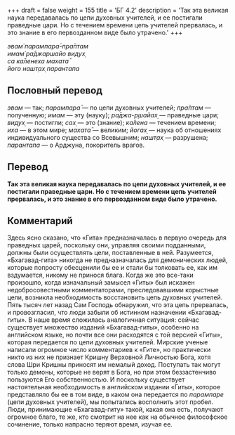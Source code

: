 +++
draft = false
weight = 155
title = 'БГ 4.2'
description = 'Так эта великая наука передавалась по цепи духовных учителей, и ее постигали праведные цари. Но с течением времени цепь учителей прервалась, и это знание в его первозданном виде было утрачено.'
+++

_эвам̇ парампара̄-пра̄птам  
имам̇ ра̄джаршайо видух̣  
са ка̄ленеха махата̄  
його нашт̣ах̣ парантапа_

## Пословный перевод

_эвам_ — так; _парампара̄_ — по цепи духовных учителей; _пра̄птам_ — полученную; _имам_ — эту (науку); _ра̄джа_\-_р̣шайах̣_ — праведные цари; _видух̣_ — постигли; _сах̣_ — это (знание); _ка̄лена_ — течением времени; _иха_ — в этом мире; _махата̄_ — великим; _йогах̣_ — наука об отношениях индивидуального существа со Всевышним; _нашт̣ах̣_ — разрушена; _парантапа_ — о Арджуна, покоритель врагов.

## Перевод

**Так эта великая наука передавалась по цепи духовных учителей, и ее постигали праведные цари. Но с течением времени цепь учителей прервалась, и это знание в его первозданном виде было утрачено.**

## Комментарий

Здесь ясно сказано, что «Гита» предназначалась в первую очередь для праведных царей, поскольку они, управляя своими подданными, должны были осуществлять цели, поставленные в ней. Разумеется, «Бхагавад-гита» никогда не предназначалась для демонических людей, которые попросту обесценили бы ее и стали бы толковать ее, как им вздумается, никому не принося блага. Когда же это все-таки произошло, когда изначальный замысел «Гиты» был искажен недобросовестными комментаторами, преследовавшими корыстные цели, возникла необходимость восстановить цепь духовных учителей. Пять тысяч лет назад Сам Господь обнаружил, что эта цепь прервалась, и провозгласил, что люди забыли об истинном назначении «Бхагавад-гиты». В наше время сложилась аналогичная ситуация: сейчас существует множество изданий «Бхагавад-гиты», особенно на английском языке, но почти все они расходятся с той версией «Гиты», которая передается по цепи духовных учителей. Мирские ученые написали огромное число комментариев к «Гите», но практически никто из них не признает Кришну Верховной Личностью Бога, хотя слова Шри Кришны приносят им немалый доход. Поступать так могут только демоны, которые не верят в Бога, но при этом беззастенчиво пользуются Его собственностью. И поскольку существует настоятельная необходимость в английском издании «Гиты», которое представляло бы ее в том виде, в каком она передается по _парампаре_ (цепи духовных учителей), мы попытались восполнить этот пробел. Люди, принимающие «Бхагавад-гиту» такой, какая она есть, получают огромное благо, те же, кто смотрит на нее как на обычное философское сочинение, только напрасно теряют время, изучая ее.
